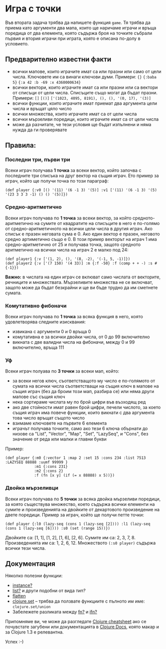 # Игра с точки

Във втората задача трябва да напишете функция `game`. Тя трябва да приема като аргументи два мапа, които ще наричаме играчи и връща поредица от два елемента, която съдържа броя на точките събрали първия и втория играчи при играта, която е описана по-долу в условието.

## Предварително известни факти

* всички мапове, които играчите имат са или празни или само от цели числа. Ключовете им са винаги ключови думи. Примери: `{}` `{:baba 5}` `{:a 42 :b -69 :x 4360000634}`
* всички вектори, които играчите имат са или празни или са вектори от списъци от цели числа. Списъците също могат да бъдат празни. Примери: `[]` `[()]` `['(1023, 4095, 8191), (), (), '(0, 17), '(3)]`
* всички функции, които играчите имат приемат два аргумента цели числа и връщат цяло число
* всички множества, които играчите имат са от цели числа
* всички мързеливи поредици, които играчите имат са от цели числа
* може да разчитате, че тези условия ще бъдат изпълнени и няма нужда да ги проверявате

## Правила:

### Последни три, първи три

Всеки играч получава **1 точка** за всеки вектор, който започва с последните три списъка на друг вектор на същия играч. Ето пример за играч, който ще получи точка по този параграф:

    (def player {:v0 [() '(11) '(6 -1 3) '(5)] :v1 ['(11) '(6 -1 3) '(5) '(23 3 3 3 -1) () () '(5)]})

### Средно-аритметично

Всеки играч получава по **1 точка** за всеки вектор, за който средното-аритметично на сумите от квадратите на списъците в него е по-голямо от средно-аритметичното на всички цели числа в другия играч. Ако списък е празен неговата сума е 0. Ако един вектор е празен, неговото средно артиметично също е 0. В този пример векторът на играч 1 има средно-аритметично от 25 и получава точка, защото средното аритметично на всички числа на играч 2 е малко под 24:

    (def player1 {:v ['(1, 2), (), '(8, -2), '(-1, 5, -1)]})
    (def player2 {:v ['(7 150) '(4 33)] :m {:f -50} :f (comp + + -) :s #{-1}})

**Важно:** в числата на един играч се вклюват само числата от векторите, речниците и множествата. Мързеливите множества не се включват, защото може да бъдат безкрайни и ще ви бъде трудно да им сметнете сумата.

### Комутативно фибоначи

Всеки играч получава по **1 точка** за всяка функция в него, която удовлетворява следните изисквания:

* извикана с аргументи 0 и 0 връща 0
* комутативна e за всички двойки числа, от 0 до 99 включително
* викната с две валидни числа на фибоначи, между 0 и 99 включително, връща 111

### Уф

Всеки играч полуава по **3 точки** за всеки мап, който:

* за всеки негов ключ, съответстващото му число е по-голямото от сумата на всички числа съответстващи на същия ключ в мапове на същия играч (без да броим този мап, разбира се) или няма други мапове със същия ключ
* нека сортираме числата му по брой цифри във възходящ ред
* ако две стойности имат равен брой цифри, печели числото, за което същия играч има повече функции, които викнати с два аргумента това число връщат същото число
* взимаме ключовете на първите 6 елемента
* играчът получава точките, само ако тези 6 ключа обърнати до низове са "List", "Vector", "Map", "Set", "LazySeq", и "Cons", без значение от реда или малки и главни букви

Пример:

    (def player {:m0 {:vector 1 :map 2 :set 15 :cons 234 :list 7513 :LAZYSEQ 88888 :uumf 99999 }
                 :m1 {:cons 231}
				 :m2 {:cons 2}
				 :f (fn [x y] (if (= x 88888) x 5))})

### Двойка мързеливци

Всеки играч получава по **5 точки** за всяка двойка мързеливи поредици, за която съществува множество, което съдържа всички елементи на сумите и произведенията на двойките от декартовото произведение на двете поредици. Пример за играч, който ще получи петте точки:

    (def player {:l0 (lazy-seq (cons 1 (lazy-seq [2]))) :l1 (lazy-seq (cons 1 (lazy-seq [6]))) :s0 (set (range 15))})

Двойките са: [1, 1], [1, 2], [1, 6], [2, 6]. Сумите им са: 2, 3, 7, 8. Произведенията им са: 1, 2, 6, 12. Множеството `(:s0 player)` съдържа всички тези числа.

## Документация

Няколко полезни функции:

* [instance?](http://clojuredocs.org/clojure_core/clojure.core/instance_q)
* [list?](http://clojuredocs.org/clojure_core/clojure.core/list_q) и други подобни от вида _тип?_
* [flatten](http://clojuredocs.org/clojure_core/clojure.core/flatten)
* [clojure.set](http://clojure.github.com/clojure/clojure.set-api.html#clojure.set) – трябва да ползвате функциите с пълното им име: `clojure.set/union`
* Забележете разликата между [fn?](http://clojuredocs.org/clojure_core/clojure.core/fn_q) и [ifn?](http://clojuredocs.org/clojure_core/clojure.core/ifn_q)

Припомняме ви, че може да разгледате [Clojure cheatsheet](http://clojure.org/cheatsheet) ако се почувстате загубени или документацията в [Clojure Docs](http://clojuredocs.org/quickref/Clojure%20Core), която макар и за Clojure 1.3 е релевантна.

Успех :-)


